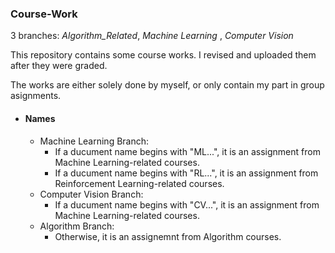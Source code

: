 ### Course-Work

3 branches: *Algorithm_Related*, *Machine Learning* , *Computer Vision*

This repository contains some course works. I revised and uploaded them after they were graded.

The works are either solely done by myself, or only contain my part in group asignments. 

* #### Names
  * Machine Learning Branch:
    * If a ducument name begins with "ML...", it is an assignment from Machine Learning-related courses.
    * If a ducument name begins with "RL...", it is an assignment from Reinforcement Learning-related courses.
  * Computer Vision Branch:
    * If a ducument name begins with "CV...", it is an assignment from Machine Learning-related courses.
  * Algorithm Branch:
    * Otherwise, it is an assignemnt from Algorithm courses.
